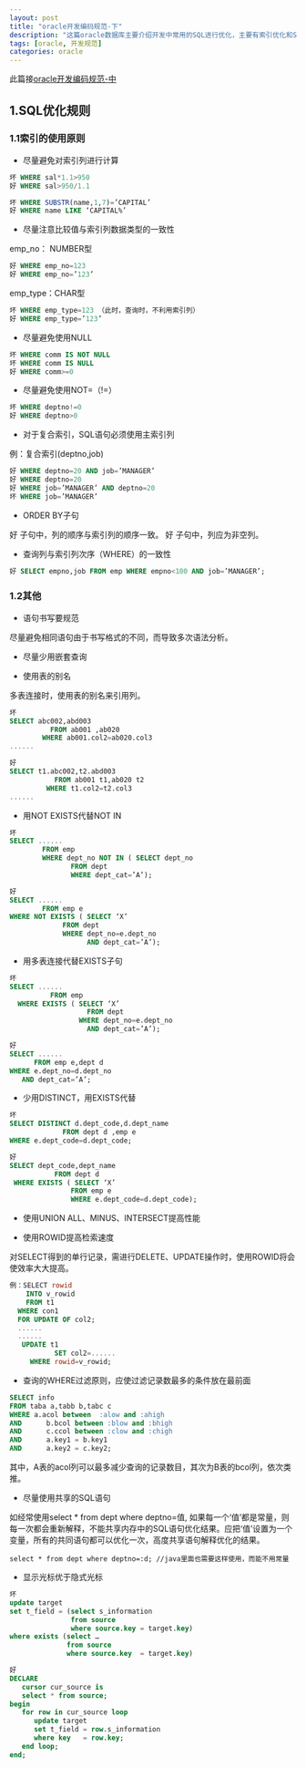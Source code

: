 ```yaml
---
layout: post
title: "oracle开发编码规范-下"
description: "这篇oracle数据库主要介绍开发中常用的SQL进行优化，主要有索引优化和SQL语句的优化"
tags: [oracle, 开发规范]
categories: oracle
---
```


此篇接[oracle开发编码规范-中](/blog/oracle/oracle开发编码规范-中/)

## 1.SQL优化规则

### 1.1索引的使用原则

- 尽量避免对索引列进行计算

```sql
坏 WHERE sal*1.1>950
好 WHERE sal>950/1.1
```

```sql
坏 WHERE SUBSTR(name,1,7)=’CAPITAL’
好 WHERE name LIKE ‘CAPITAL%’
```

- 尽量注意比较值与索引列数据类型的一致性

emp_no： NUMBER型

```sql
好 WHERE emp_no=123
好 WHERE emp_no=’123’
```

emp_type：CHAR型

```sql
坏 WHERE emp_type=123 （此时，查询时，不利用索引列）
好 WHERE emp_type=’123’
```

- 尽量避免使用NULL

```sql
坏 WHERE comm IS NOT NULL
坏 WHERE comm IS NULL
好 WHERE comm>=0
```

- 尽量避免使用NOT=（!=）

```sql
坏 WHERE deptno!=0
好 WHERE deptno>0
```

- 对于复合索引，SQL语句必须使用主索引列

例：复合索引(deptno,job)

```sql
好 WHERE deptno=20 AND job=’MANAGER’
好 WHERE deptno=20
好 WHERE job=’MANAGER’ AND deptno=20
坏 WHERE job=’MANAGER’
```

- ORDER BY子句

好 子句中，列的顺序与索引列的顺序一致。
好 子句中，列应为非空列。

- 查询列与索引列次序（WHERE）的一致性

```sql
好 SELECT empno,job FROM emp WHERE empno<100 AND job=’MANAGER’;
```

### 1.2其他

- 语句书写要规范

尽量避免相同语句由于书写格式的不同，而导致多次语法分析。

- 尽量少用嵌套查询

- 使用表的别名

多表连接时，使用表的别名来引用列。

```sql
坏
SELECT abc002,abd003
          FROM ab001 ,ab020
        WHERE ab001.col2=ab020.col3
......
```

```sql
好
SELECT t1.abc002,t2.abd003
           FROM ab001 t1,ab020 t2
         WHERE t1.col2=t2.col3
......
```

- 用NOT EXISTS代替NOT IN

```sql
坏
SELECT ......
        FROM emp
        WHERE dept_no NOT IN ( SELECT dept_no
               FROM dept
               WHERE dept_cat=’A’);

好
SELECT ......
        FROM emp e
WHERE NOT EXISTS ( SELECT ‘X’
             FROM dept
             WHERE dept_no=e.dept_no
                   AND dept_cat=’A’);
```

- 用多表连接代替EXISTS子句

```sql
坏
SELECT ......
          FROM emp
  WHERE EXISTS ( SELECT ‘X’
                   FROM dept
                 WHERE dept_no=e.dept_no
                   AND dept_cat=’A’);

好
SELECT ......
      FROM emp e,dept d
WHERE e.dept_no=d.dept_no
   AND dept_cat=’A’;
```

- 少用DISTINCT，用EXISTS代替

```sql
坏
SELECT DISTINCT d.dept_code,d.dept_name
             FROM dept d ,emp e
WHERE e.dept_code=d.dept_code;

好
SELECT dept_code,dept_name
           FROM dept d
 WHERE EXISTS ( SELECT ‘X’
               FROM emp e
               WHERE e.dept_code=d.dept_code);
```

- 使用UNION ALL、MINUS、INTERSECT提高性能

- 使用ROWID提高检索速度

对SELECT得到的单行记录，需进行DELETE、UPDATE操作时，使用ROWID将会使效率大大提高。

```sql
例：SELECT rowid
    INTO v_rowid
    FROM t1
  WHERE con1
  FOR UPDATE OF col2;
  ......
  ......
   UPDATE t1
           SET col2=......
     WHERE rowid=v_rowid;
```

- 查询的WHERE过滤原则，应使过滤记录数最多的条件放在最前面

```sql
SELECT info
FROM taba a,tabb b,tabc c
WHERE a.acol between  :alow and :ahigh
AND      b.bcol between :blow and :bhigh
AND      c.ccol between :clow and :chigh
AND      a.key1 = b.key1
AND      a.key2 = c.key2;
```
其中，A表的acol列可以最多减少查询的记录数目，其次为B表的bcol列，依次类推。

- 尽量使用共享的SQL语句

如经常使用select * from dept where deptno=值, 如果每一个‘值’都是常量，则每一次都会重新解释，不能共享内存中的SQL语句优化结果。应把‘值’设置为一个变量，所有的共同语句都可以优化一次，高度共享语句解释优化的结果。

    select * from dept where deptno=:d; //java里面也需要这样使用，而能不用常量

- 显示光标优于隐式光标

```sql
坏
update target
set t_field = (select s_information
               from source
               where source.key = target.key)
where exists (select …
              from source
              where source.key  = target.key)

好
DECLARE
   cursor cur_source is
   select * from source;
begin
   for row in cur_source loop
      update target
      set t_field = row.s_information
      where key   = row.key;
   end loop;
end;
```










